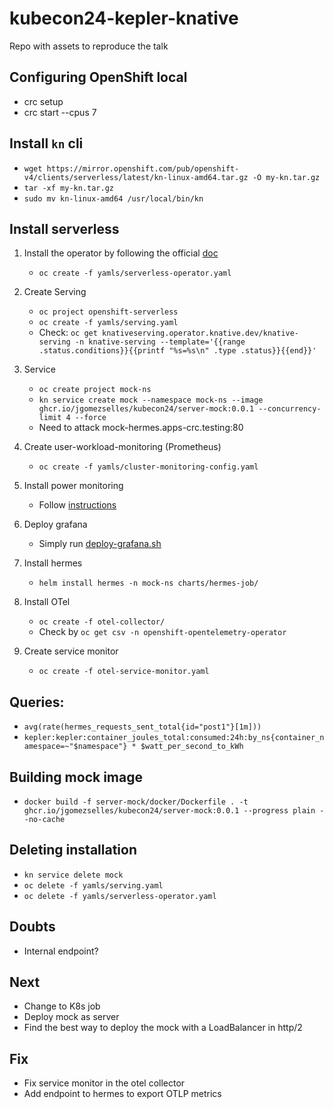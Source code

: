 # kubecon24-kepler-knative
Repo with assets to reproduce the talk

## Configuring OpenShift local
* crc setup
* crc start --cpus 7

## Install `kn` cli
   *  `wget https://mirror.openshift.com/pub/openshift-v4/clients/serverless/latest/kn-linux-amd64.tar.gz -O my-kn.tar.gz`
   *  `tar -xf my-kn.tar.gz`
   *  `sudo mv kn-linux-amd64 /usr/local/bin/kn`

## Install serverless
1. Install the operator by following the official [doc](https://docs.openshift.com/serverless/1.31/install/install-serverless-operator.html)
   * `oc create -f yamls/serverless-operator.yaml`
  
2. Create Serving
   * `oc project openshift-serverless`
   * `oc create -f yamls/serving.yaml`
   * Check: `oc get knativeserving.operator.knative.dev/knative-serving -n knative-serving --template='{{range .status.conditions}}{{printf "%s=%s\n" .type .status}}{{end}}'`

3. Service
   * `oc create project mock-ns`
   * `kn service create mock --namespace mock-ns --image ghcr.io/jgomezselles/kubecon24/server-mock:0.0.1 --concurrency-limit 4 --force`
   * Need to attack mock-hermes.apps-crc.testing:80

4. Create user-workload-monitoring (Prometheus)
   * `oc create -f yamls/cluster-monitoring-config.yaml`

5. Install power monitoring
   * Follow [instructions](https://docs.openshift.com/container-platform/4.14/observability/power_monitoring/installing-power-monitoring.html)

6. Deploy grafana
   * Simply run [deploy-grafana.sh](https://github.com/sustainable-computing-io/kepler-operator/blob/v1alpha1/hack/dashboard/openshift/deploy-grafana.sh)

7. Install hermes
   * `helm install hermes -n mock-ns charts/hermes-job/`

8. Install OTel
   * `oc create -f otel-collector/`
   * Check by `oc get csv -n openshift-opentelemetry-operator`

9. Create service monitor
   * `oc create -f otel-service-monitor.yaml`

## Queries:
   * `avg(rate(hermes_requests_sent_total{id="post1"}[1m]))`
   * `kepler:kepler:container_joules_total:consumed:24h:by_ns{container_namespace=~"$namespace"} * $watt_per_second_to_kWh`

## Building mock image
   * `docker build -f server-mock/docker/Dockerfile . -t ghcr.io/jgomezselles/kubecon24/server-mock:0.0.1 --progress plain --no-cache`

## Deleting installation
* `kn service delete mock`
* `oc delete -f yamls/serving.yaml`
* `oc delete -f yamls/serverless-operator.yaml`

## Doubts
* Internal endpoint?

## Next
* Change to K8s job
* Deploy mock as server
* Find the best way to deploy the mock with a LoadBalancer in http/2

## Fix
* Fix service monitor in the otel collector
* Add endpoint to hermes to export OTLP metrics